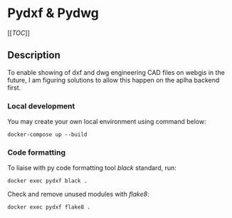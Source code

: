 # Pydxf & Pydwg

[[_TOC_]]

## Description
To enable showing of dxf and dwg engineering CAD files on webgis in the future, I am figuring solutions to allow this happen on the aplha backend first.

### Local development

You may create your own local environment using command below:

```docker-compose up --build```

### Code formatting

To liaise with py code formatting tool *black* standard, run:

```docker exec pydxf black .```

Check and remove unused modules with *flake8*:

```docker exec pydxf flake8 .```
